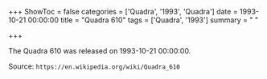 +++
ShowToc = false
categories = ['Quadra', '1993', 'Quadra']
date = 1993-10-21 00:00:00
title = "Quadra 610"
tags = ['Quadra', '1993']
summary = " "

+++

The Quadra 610 was released on 1993-10-21 00:00:00.

Source: `https://en.wikipedia.org/wiki/Quadra_610`


